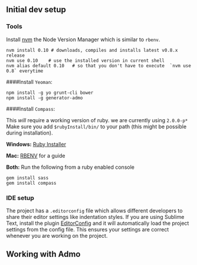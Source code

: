 ## Initial dev setup

### Tools

Install [nvm](https://github.com/creationix/nvm) the Node Version Manager which is similar to `rbenv`.

    nvm install 0.10 # downloads, compiles and installs latest v0.8.x release
    nvm use 0.10    # use the installed version in current shell
    nvm alias default 0.10   # so that you don't have to execute  `nvm use 0.8` everytime  

####Install `Yeoman`:

    npm install -g yo grunt-cli bower
    npm install -g generator-admo

####Install `Compass`:

This *will* require a working version of ruby. we are currently using `2.0.0-p*` Make sure you add `$rubyInstall/bin/` to your path (this might be possible during installation).

**Windows:** [Ruby Installer](http://rubyinstaller.org/downloads/)

**Mac:** [RBENV](https://github.com/sstephenson/rbenv) for a guide

**Both:** Run the following from a ruby enabled console

    gem install sass
    gem install compass

### IDE setup

The project has a `.editorconfig` file which allows different developers to share their editor settings like indentation styles. If you are using Sublime Text, install the plugin [EditorConfig](https://github.com/sindresorhus/editorconfig-sublime#readme) and it will automatically load the project settings from the config file. This ensures your settings are correct whenever you are working on the project.


## Working with Admo
